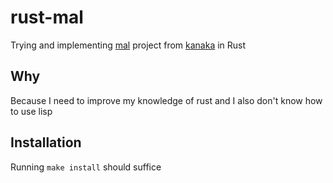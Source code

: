 # rust-mal

Trying and implementing [mal](https://github.com/kanaka/mal) project from [kanaka](https://github.com/kanaka) in Rust

## Why

Because I need to improve my knowledge of rust and I also don't know how to use lisp

## Installation

Running `make install` should suffice
